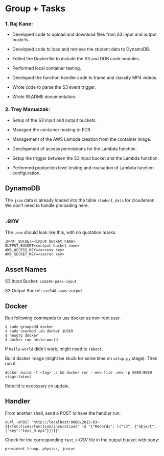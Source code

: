 # Group + Tasks

### 1. **Raj Kane**:

  * Developed code to upload and download files from S3 input and output buckets.
  
  * Developed code to load and retrieve the student data to DynamoDB.
  
  * Edited the Dockerfile to include the S3 and DDB code modules.
  
  * Performed local container testing.
  
  * Developed the function handler code to frame and classify MP4 videos.
  
  * Wrote code to parse the S3 event trigger.
  
  * Wrote README documentation. 


### 2. **Trey Manuszak**:

  * Setup of the S3 input and output buckets.
  
  * Managed the container hosting to ECR.
  
  * Management of the AWS Lambda creation from the container image.
  
  * Development of access permissions for the Lambda function.
  
  * Setup the trigger between the S3 input bucket and the Lambda function.
  
  * Performed production level testing and evaluation of Lambda function configuration.


## DynamoDB

The `json` data is already loaded into the table `student_data` for clouderson. We don't need to handle preloading here.

## .env

The `.env` should look like this, with no quotation marks.

```
INPUT_BUCKET=<input bucket name>
OUTPUT_BUCKET=<output bucket name>
AWS_ACCESS_KEY=<access key>
AWS_SECRET_KEY=<secret key>
```

## Asset Names

S3 Input Bucket: `cse546-paas-input`

S3 Output Bucket: `cse546-paas-output`

## Docker

Run following commands to use docker as non-root user.

```
$ sudo groupadd docker
$ sudo usermod -aG docker $USER
$ newgrp docker
$ docker run hello-world
```

If `hello-world` didn't work, might need to `reboot`.

Build docker image (might be stuck for some time on `setup.py` stage). Then run it.

```docker build -t <tag> ./ && docker run --env-file .env -p 8080:8080 <tag>:latest```

Rebuild is necessary on update.

## Handler

From another shell, send a POST to have the handler run.

```curl -XPOST "http://localhost:8080/2015-03-31/functions/function/invocations" -d '{"Records": [{"s3": {"object": {"key":"test_0.mp4"}}}]}'```

Check for the corresponding `test_0` CSV file in the output bucket with body:

`president_trump, physics, junior`
